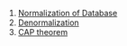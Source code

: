 1. [Normalization of Database](https://www.studytonight.com/dbms/database-normalization.php)
2. [Denormalization](https://en.wikipedia.org/wiki/Denormalization)
3. [CAP theorem](https://en.wikipedia.org/wiki/CAP_theorem)

